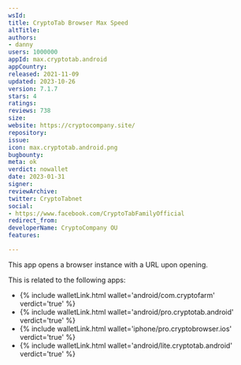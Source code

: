 ```yaml
---
wsId: 
title: CryptoTab Browser Max Speed
altTitle: 
authors:
- danny
users: 1000000
appId: max.cryptotab.android
appCountry: 
released: 2021-11-09
updated: 2023-10-26
version: 7.1.7
stars: 4
ratings: 
reviews: 738
size: 
website: https://cryptocompany.site/
repository: 
issue: 
icon: max.cryptotab.android.png
bugbounty: 
meta: ok
verdict: nowallet
date: 2023-01-31
signer: 
reviewArchive: 
twitter: CryptoTabnet
social:
- https://www.facebook.com/CryptoTabFamilyOfficial
redirect_from: 
developerName: CryptoCompany OU
features: 

---
```


This app opens a browser instance with a URL upon opening.

This is related to the following apps:

- {% include walletLink.html wallet='android/com.cryptofarm' verdict='true' %}
- {% include walletLink.html wallet='android/pro.cryptotab.android' verdict='true' %}
- {% include walletLink.html wallet='iphone/pro.cryptobrowser.ios' verdict='true' %}
- {% include walletLink.html wallet='android/lite.cryptotab.android' verdict='true' %}